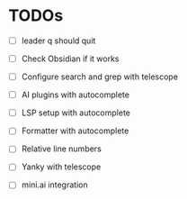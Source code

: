 # TODOs

- [ ] leader q should quit
- [ ] Check Obsidian if it works
- [ ] Configure search and grep with telescope
- [ ] AI plugins with autocomplete
- [ ] LSP setup with autocomplete
- [ ] Formatter with autocomplete
- [ ] Relative line numbers
- [ ] Yanky with telescope
- [ ] mini.ai integration

